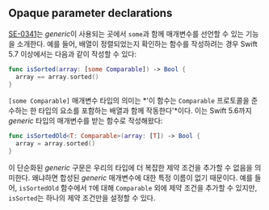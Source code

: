 ## Opaque parameter declarations

[SE-0341](https://github.com/apple/swift-evolution/blob/main/proposals/0341-opaque-parameters.md)는 *generic*이 사용되는 곳에서 `some`과 함께 매개변수를 선언할 수 있는 기능을 소개한다. 예를 들어, 배열이 정렬되었는지 확인하는 함수를 작성하려는 경우 Swift 5.7 이상에서는 다음과 같이 작성할 수 있다:

```swift
func isSorted(array: [some Comparable]) -> Bool {
  array == array.sorted()
}
```

`[some Comparable]` 매개변수 타입의 의미는 *'이 함수는 `Comparable` 프로토콜을 준수하는 한 타입의 요소를 포함하는 배열과 함께 작동한다'*이다. 이는 Swift 5.6까지 *generic* 타입의 매개변수를 받는 함수로 작성해왔다:

```swift
func isSortedOld<T: Comparable>(array: [T]) -> Bool {
  array = array.sorted()
}
```

이 단순화된 *generic* 구문은 우리의 타입에 더 복잡한 제약 조건을 추가할 수 없음을 의미한다. 왜냐하면 합성된 *generic* 매개변수에 대한 특정 이름이 없기 때문이다. 예를 들어, `isSortedOld` 함수에서 `T`에 대해 `Comparable` 외에 제약 조건을 추가할 수 있지만, `isSorted`는 하나의 제약 조건만을 설정할 수 있다.
